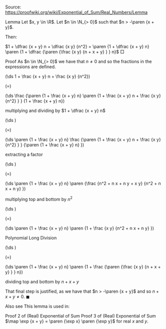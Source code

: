 # 

Source: https://proofwiki.org/wiki/Exponential_of_Sum/Real_Numbers/Lemma

Lemma
Let $x, y \in \R$.
Let $n \in \N_{> 0}$ such that $n > -\paren {x + y}$.

Then:

$1 + \dfrac {x + y} n + \dfrac {x y} {n^2} = \paren {1 + \dfrac {x + y} n} \paren {1 + \dfrac {\paren {\frac {x y} {n + x + y} } } n}$
$\Box$


Proof
As $n \in \N_{> 0}$ we have that $n \ne 0$ and so the fractions in the expressions are defined.














\(\ds 1 + \frac {x + y} n + \frac {x y} {n^2}\)

\(=\)







\(\ds \frac {\paren {1 + \frac {x + y} n} \paren {1 + \frac {x + y} n + \frac {x y} {n^2} } } {1 + \frac {x + y} n}\)





multiplying and dividing by $1 + \dfrac {x + y} n$














\(\ds \)

\(=\)







\(\ds \paren {1 + \frac {x + y} n} \frac {\paren {1 + \frac {x + y} n + \frac {x y} {n^2} } } {\paren {1 + \frac {x + y} n} }\)





extracting a factor














\(\ds \)

\(=\)







\(\ds \paren {1 + \frac {x + y} n} \paren {\frac {n^2 + n x + n y + x y} {n^2 + n x + n y} }\)





multiplying top and bottom by $n^2$














\(\ds \)

\(=\)







\(\ds \paren {1 + \frac {x + y} n} \paren {1 + \frac {x y} {n^2 + n x + n y} }\)





Polynomial Long Division














\(\ds \)

\(=\)







\(\ds \paren {1 + \frac {x + y} n} \paren {1 + \frac {\paren {\frac {x y} {n + x + y} } } n}\)





dividing top and bottom by $n + x + y$




That final step is justified, as we have that $n > -\paren {x + y}$ and so $n + x + y \ne 0$.
$\blacksquare$


Also see
This lemma is used in:

Proof 2 of (Real) Exponential of Sum
Proof 3 of (Real) Exponential of Sum
$\map \exp {x + y} = \paren {\exp x} \paren {\exp y}$
for real $x$ and $y$.





